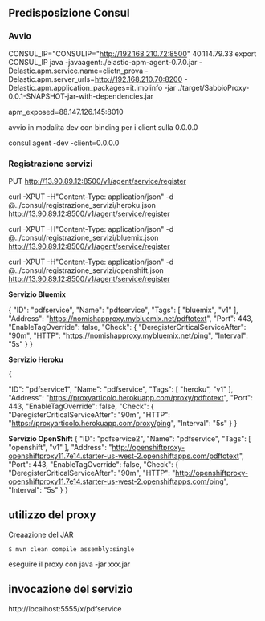 ## Predisposizione Consul

### Avvio 
CONSUL_IP="CONSULIP="http://192.168.210.72:8500" 40.114.79.33
export CONSUL_IP
java -javaagent:./elastic-apm-agent-0.7.0.jar -Delastic.apm.service.name=clietn_prova -Delastic.apm.server_urls=http://192.168.210.70:8200 -Delastic.apm.application_packages=it.imolinfo -jar ./target/SabbioProxy-0.0.1-SNAPSHOT-jar-with-dependencies.jar

apm_exposed=88.147.126.145:8010

avvio in modalita dev con binding per i client sulla 0.0.0.0

consul agent -dev -client=0.0.0.0

### Registrazione servizi


PUT http://13.90.89.12:8500/v1/agent/service/register

curl -XPUT -H"Content-Type: application/json" -d @../consul/registrazione_servizi/heroku.json  http://13.90.89.12:8500/v1/agent/service/register

curl -XPUT -H"Content-Type: application/json" -d @../consul/registrazione_servizi/bluemix.json  http://13.90.89.12:8500/v1/agent/service/register

curl -XPUT -H"Content-Type: application/json" -d @../consul/registrazione_servizi/openshift.json  http://13.90.89.12:8500/v1/agent/service/register

**Servizio Bluemix**

{
  "ID": "pdfservice",
  "Name": "pdfservice",
  "Tags": [
    "bluemix",
    "v1"
  ],
  "Address": "https://nomishapproxy.mybluemix.net/pdftotext",
  "Port": 443,
  "EnableTagOverride": false,
  "Check": {
    "DeregisterCriticalServiceAfter": "90m",
    "HTTP": "https://nomishapproxy.mybluemix.net/ping",
    "Interval": "5s"
  }
}

	

**Servizio Heroku**

	{
  "ID": "pdfservice1",
  "Name": "pdfservice",
  "Tags": [
    "heroku",
    "v1"
  ],
  "Address": "https://proxyarticolo.herokuapp.com/proxy/pdftotext",
  "Port": 443,
  "EnableTagOverride": false,
  "Check": {
    "DeregisterCriticalServiceAfter": "90m",
    "HTTP": "https://proxyarticolo.herokuapp.com/proxy/ping",
    "Interval": "5s"
  }
}
	
**Servizio OpenShift**
{
  "ID": "pdfservice2",
  "Name": "pdfservice",
  "Tags": [
    "openshift",
    "v1"
  ],
  "Address": "http://openshiftproxy-openshiftproxy11.7e14.starter-us-west-2.openshiftapps.com/pdftotext",
  "Port": 443,
  "EnableTagOverride": false,
  "Check": {
    "DeregisterCriticalServiceAfter": "90m",
    "HTTP": "http://openshiftproxy-openshiftproxy11.7e14.starter-us-west-2.openshiftapps.com/ping",
    "Interval": "5s"
  }
}


## utilizzo del proxy

Creaazione del JAR

	$ mvn clean compile assembly:single

eseguire il proxy con java -jar xxx.jar


## invocazione del servizio

http://localhost:5555/x/pdfservice

